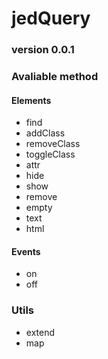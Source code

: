 jedQuery
========

### version 0.0.1


### Avaliable method

#### Elements
- find
- addClass
- removeClass
- toggleClass
- attr
- hide
- show
- remove
- empty
- text
- html


#### Events
- on
- off


### Utils
- extend
- map